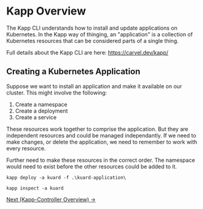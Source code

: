 # Kapp Overview

The Kapp CLI understands how to install and update applications on Kubernetes.
In the Kapp way of thinging, an "application" is a collection of Kubernetes resources that can be considered
parts of a single thing.

Full details about the Kapp CLI are here: https://carvel.dev/kapp/

## Creating a Kubernetes Application

Suppose we want to install an application and make it available on our cluster. This might involve the
following:

1. Create a namespace
1. Create a deployment
1. Create a service

These resources work together to comprise the application. But they are independent resources and could be
managed independantly. If we need to make changes, or delete the application, we need to remember to work
with every resource.

Further need to make these resources in the correct order. The namespace would need to exist before the other
resources could be added to it.

```shell
kapp deploy -a kuard -f .\kuard-application\

kapp inspect -a kuard
```

[Next (Kapp-Controller Overview) -&gt;](../kapp-controller/README.md)
